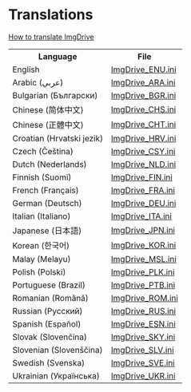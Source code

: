 # Translations

<a href="https://www.yubsoft.com/imgdrive/how-to-translate.html">How to translate ImgDrive</a>

<table>
    <tbody><tr><th>Language</th><th>File</th></tr>
    <tr><td>English           </td><td><a href="https://github.com/dvdforge/imgdrive-translations/blob/master/ImgDrive_ENU.ini">ImgDrive_ENU.ini</a></td></tr>
    <tr><td>Arabic (عربي)     </td><td><a href="https://github.com/dvdforge/imgdrive-translations/blob/master/ImgDrive_ARA.ini">ImgDrive_ARA.ini</a></td></tr>
    <tr><td>Bulgarian (Български)</td><td><a href="https://github.com/dvdforge/imgdrive-translations/blob/master/ImgDrive_BGR.ini">ImgDrive_BGR.ini</a></td></tr>
    <tr><td>Chinese (简体中文)</td><td><a href="https://github.com/dvdforge/imgdrive-translations/blob/master/ImgDrive_CHS.ini">ImgDrive_CHS.ini</a></td></tr>
    <tr><td>Chinese (正體中文)</td><td><a href="https://github.com/dvdforge/imgdrive-translations/blob/master/ImgDrive_CHT.ini">ImgDrive_CHT.ini</a></td></tr>
    <tr><td>Croatian (Hrvatski jezik) </td><td><a href="https://github.com/dvdforge/imgdrive-translations/blob/master/ImgDrive_HRV.ini">ImgDrive_HRV.ini</a></td></tr>
    <tr><td>Czech (Čeština) </td><td><a href="https://github.com/dvdforge/imgdrive-translations/blob/master/ImgDrive_CSY.ini">ImgDrive_CSY.ini</a></td></tr>
    <tr><td>Dutch (Nederlands)</td><td><a href="https://github.com/dvdforge/imgdrive-translations/blob/master/ImgDrive_NLD.ini">ImgDrive_NLD.ini</a></td></tr>
    <tr><td>Finnish (Suomi)   </td><td><a href="https://github.com/dvdforge/imgdrive-translations/blob/master/ImgDrive_FIN.ini">ImgDrive_FIN.ini</a></td></tr>
    <tr><td>French (Français) </td><td><a href="https://github.com/dvdforge/imgdrive-translations/blob/master/ImgDrive_FRA.ini">ImgDrive_FRA.ini</a></td></tr>
    <tr><td>German (Deutsch)  </td><td><a href="https://github.com/dvdforge/imgdrive-translations/blob/master/ImgDrive_DEU.ini">ImgDrive_DEU.ini</a></td></tr>
    <tr><td>Italian (Italiano)</td><td><a href="https://github.com/dvdforge/imgdrive-translations/blob/master/ImgDrive_ITA.ini">ImgDrive_ITA.ini</a></td></tr>
    <tr><td>Japanese (日本語) </td><td><a href="https://github.com/dvdforge/imgdrive-translations/blob/master/ImgDrive_JPN.ini">ImgDrive_JPN.ini</a></td></tr>
    <tr><td>Korean (한국어)      </td><td><a href="https://github.com/dvdforge/imgdrive-translations/blob/master/ImgDrive_KOR.ini">ImgDrive_KOR.ini</a></td></tr>
    <tr><td>Malay (Melayu)      </td><td><a href="https://github.com/dvdforge/imgdrive-translations/blob/master/ImgDrive_MSL.ini">ImgDrive_MSL.ini</a></td></tr>
    <tr><td>Polish (Polski)   </td><td><a href="https://github.com/dvdforge/imgdrive-translations/blob/master/ImgDrive_PLK.ini">ImgDrive_PLK.ini</a></td></tr>
    <tr><td>Portuguese (Brazil)</td><td><a href="https://github.com/dvdforge/imgdrive-translations/blob/master/ImgDrive_PTB.ini">ImgDrive_PTB.ini</a></td></tr>
    <tr><td>Romanian (Română)  </td><td><a href="https://github.com/dvdforge/imgdrive-translations/blob/master/ImgDrive_ROM.ini">ImgDrive_ROM.ini</a></td></tr>
    <tr><td>Russian (Русский)  </td><td><a href="https://github.com/dvdforge/imgdrive-translations/blob/master/ImgDrive_RUS.ini">ImgDrive_RUS.ini</a></td></tr>
    <tr><td>Spanish (Español)  </td><td><a href="https://github.com/dvdforge/imgdrive-translations/blob/master/ImgDrive_ESN.ini">ImgDrive_ESN.ini</a></td></tr>
    <tr><td>Slovak (Slovenčina)</td><td><a href="https://github.com/dvdforge/imgdrive-translations/blob/master/ImgDrive_SKY.ini">ImgDrive_SKY.ini</a></td></tr>
    <tr><td>Slovenian (Slovenščina)</td><td><a href="https://github.com/dvdforge/imgdrive-translations/blob/master/ImgDrive_SLV.ini">ImgDrive_SLV.ini</a></td></tr>
    <tr><td>Swedish (Svenska)  </td><td><a href="https://github.com/dvdforge/imgdrive-translations/blob/master/ImgDrive_SVE.ini">ImgDrive_SVE.ini</a></td></tr>
    <tr><td>Ukrainian (Українська)</td><td><a href="https://github.com/dvdforge/imgdrive-translations/blob/master/ImgDrive_UKR.ini">ImgDrive_UKR.ini</a></td></tr>
</tbody></table>